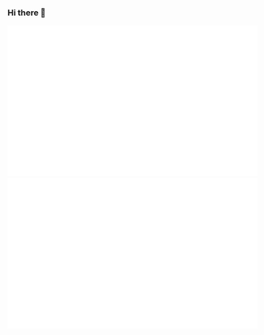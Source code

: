### Hi there 👋

<!--

◻️  I’m currently learning Python and Kotlin
◻️  I’m currently working on audio plugins in JUCE<br />◻️  I’m currently learning JS and Kotlin
- 🔭 I’m currently working on 
- 🌱 I’m currently learning ...
- 👯 I’m looking to collaborate on ...
- 🤔 I’m looking for help with ...
- 💬 Ask me about ...
- 📫 How to reach me: ...
- 😄 Pronouns: ...
- ⚡ Fun fact: ...
![CodeWars](https://www.codewars.com/users/jarekopaczewski/badges/large)<br />
!
-->

![Lang](https://github.com/jarekkopaczewski/Stats/blob/12a17fcd475b76f72a92a2d1dd231d438731287b/generated/languages.svg) 
![Stats](https://github.com/jarekkopaczewski/Stats/blob/a1d7d63163801f9a7183fb3519f14fb47077cc59/generated/overview.svg)






